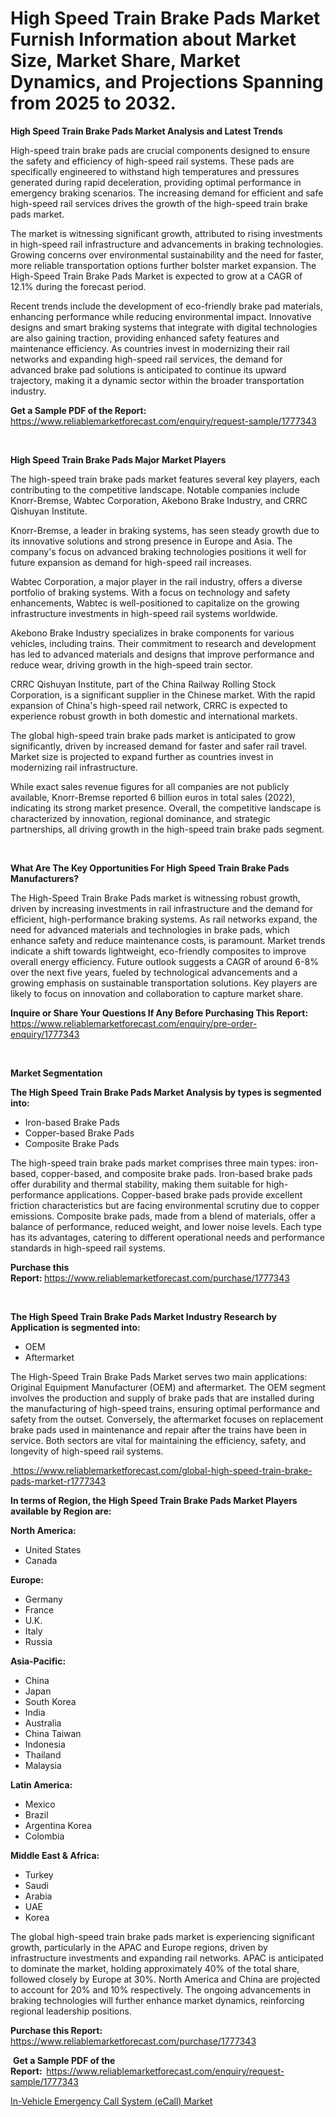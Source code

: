 <p><h1>High Speed Train Brake Pads Market Furnish Information about Market Size, Market Share, Market Dynamics, and Projections Spanning from 2025 to 2032.</h1></p><p><strong>High Speed Train Brake Pads Market Analysis and Latest Trends</strong></p>
<p><p>High-speed train brake pads are crucial components designed to ensure the safety and efficiency of high-speed rail systems. These pads are specifically engineered to withstand high temperatures and pressures generated during rapid deceleration, providing optimal performance in emergency braking scenarios. The increasing demand for efficient and safe high-speed rail services drives the growth of the high-speed train brake pads market.</p><p>The market is witnessing significant growth, attributed to rising investments in high-speed rail infrastructure and advancements in braking technologies. Growing concerns over environmental sustainability and the need for faster, more reliable transportation options further bolster market expansion. The High-Speed Train Brake Pads Market is expected to grow at a CAGR of 12.1% during the forecast period. </p><p>Recent trends include the development of eco-friendly brake pad materials, enhancing performance while reducing environmental impact. Innovative designs and smart braking systems that integrate with digital technologies are also gaining traction, providing enhanced safety features and maintenance efficiency. As countries invest in modernizing their rail networks and expanding high-speed rail services, the demand for advanced brake pad solutions is anticipated to continue its upward trajectory, making it a dynamic sector within the broader transportation industry.</p></p>
<p><strong>Get a Sample PDF of the Report:&nbsp;</strong> <a href="https://www.reliablemarketforecast.com/enquiry/request-sample/1777343?utm_campaign=3175&utm_medium=2&utm_source=Github&utm_content=ia&utm_term=31032025&utm_id=high-speed-train-brake-pads">https://www.reliablemarketforecast.com/enquiry/request-sample/1777343</a></p>
<p>&nbsp;</p>
<p><strong>High Speed Train Brake Pads Major Market Players</strong></p>
<p><p>The high-speed train brake pads market features several key players, each contributing to the competitive landscape. Notable companies include Knorr-Bremse, Wabtec Corporation, Akebono Brake Industry, and CRRC Qishuyan Institute.</p><p>Knorr-Bremse, a leader in braking systems, has seen steady growth due to its innovative solutions and strong presence in Europe and Asia. The company's focus on advanced braking technologies positions it well for future expansion as demand for high-speed rail increases.</p><p>Wabtec Corporation, a major player in the rail industry, offers a diverse portfolio of braking systems. With a focus on technology and safety enhancements, Wabtec is well-positioned to capitalize on the growing infrastructure investments in high-speed rail systems worldwide.</p><p>Akebono Brake Industry specializes in brake components for various vehicles, including trains. Their commitment to research and development has led to advanced materials and designs that improve performance and reduce wear, driving growth in the high-speed train sector.</p><p>CRRC Qishuyan Institute, part of the China Railway Rolling Stock Corporation, is a significant supplier in the Chinese market. With the rapid expansion of China's high-speed rail network, CRRC is expected to experience robust growth in both domestic and international markets.</p><p>The global high-speed train brake pads market is anticipated to grow significantly, driven by increased demand for faster and safer rail travel. Market size is projected to expand further as countries invest in modernizing rail infrastructure.</p><p>While exact sales revenue figures for all companies are not publicly available, Knorr-Bremse reported 6 billion euros in total sales (2022), indicating its strong market presence. Overall, the competitive landscape is characterized by innovation, regional dominance, and strategic partnerships, all driving growth in the high-speed train brake pads segment.</p></p>
<p>&nbsp;</p>
<p><strong>What Are The Key Opportunities For High Speed Train Brake Pads Manufacturers?</strong></p>
<p><p>The High-Speed Train Brake Pads market is witnessing robust growth, driven by increasing investments in rail infrastructure and the demand for efficient, high-performance braking systems. As rail networks expand, the need for advanced materials and technologies in brake pads, which enhance safety and reduce maintenance costs, is paramount. Market trends indicate a shift towards lightweight, eco-friendly composites to improve overall energy efficiency. Future outlook suggests a CAGR of around 6-8% over the next five years, fueled by technological advancements and a growing emphasis on sustainable transportation solutions. Key players are likely to focus on innovation and collaboration to capture market share.</p></p>
<p><strong>Inquire or Share Your Questions If Any Before Purchasing This Report:</strong> <a href="https://www.reliablemarketforecast.com/enquiry/pre-order-enquiry/1777343?utm_campaign=3175&utm_medium=2&utm_source=Github&utm_content=ia&utm_term=31032025&utm_id=high-speed-train-brake-pads">https://www.reliablemarketforecast.com/enquiry/pre-order-enquiry/1777343</a></p>
<p>&nbsp;</p>
<p><strong>Market Segmentation</strong></p>
<p><strong>The High Speed Train Brake Pads Market Analysis by types is segmented into:</strong></p>
<p><ul><li>Iron-based Brake Pads</li><li>Copper-based Brake Pads</li><li>Composite Brake Pads</li></ul></p>
<p><p>The high-speed train brake pads market comprises three main types: iron-based, copper-based, and composite brake pads. Iron-based brake pads offer durability and thermal stability, making them suitable for high-performance applications. Copper-based brake pads provide excellent friction characteristics but are facing environmental scrutiny due to copper emissions. Composite brake pads, made from a blend of materials, offer a balance of performance, reduced weight, and lower noise levels. Each type has its advantages, catering to different operational needs and performance standards in high-speed rail systems.</p></p>
<p><strong>Purchase this Report:&nbsp;</strong><a href="https://www.reliablemarketforecast.com/purchase/1777343?utm_campaign=3175&utm_medium=2&utm_source=Github&utm_content=ia&utm_term=31032025&utm_id=high-speed-train-brake-pads">https://www.reliablemarketforecast.com/purchase/1777343</a></p>
<p>&nbsp;</p>
<p><strong>The High Speed Train Brake Pads Market Industry Research by Application is segmented into:</strong></p>
<p><ul><li>OEM</li><li>Aftermarket</li></ul></p>
<p><p>The High-Speed Train Brake Pads Market serves two main applications: Original Equipment Manufacturer (OEM) and aftermarket. The OEM segment involves the production and supply of brake pads that are installed during the manufacturing of high-speed trains, ensuring optimal performance and safety from the outset. Conversely, the aftermarket focuses on replacement brake pads used in maintenance and repair after the trains have been in service. Both sectors are vital for maintaining the efficiency, safety, and longevity of high-speed rail systems.</p></p>
<p><a href="https://www.reliablemarketforecast.com/global-high-speed-train-brake-pads-market-r1777343?utm_campaign=3175&utm_medium=2&utm_source=Github&utm_content=ia&utm_term=31032025&utm_id=high-speed-train-brake-pads">&nbsp;https://www.reliablemarketforecast.com/global-high-speed-train-brake-pads-market-r1777343</a></p>
<p><strong>In terms of Region, the High Speed Train Brake Pads Market Players available by Region are:</strong></p>
<p>
    <p> <strong> North America: </strong>
        <ul>
            <li>United States</li>
            <li>Canada</li>
        </ul>
        </p> 
    <p> <strong> Europe: </strong>
        <ul>
            <li>Germany</li>
            <li>France</li>
            <li>U.K.</li>
            <li>Italy</li>
            <li>Russia</li>
        </ul>
        </p> 
    <p> <strong> Asia-Pacific: </strong>
        <ul>
            <li>China</li>
            <li>Japan</li>
            <li>South Korea</li>
            <li>India</li>
            <li>Australia</li>
            <li>China Taiwan</li>
            <li>Indonesia</li>
            <li>Thailand</li>
            <li>Malaysia</li>
        </ul>
        </p> 
    <p> <strong> Latin America: </strong>
        <ul>
            <li>Mexico</li>
            <li>Brazil</li>
            <li>Argentina Korea</li>
            <li>Colombia</li>
        </ul>
        </p> 
    <p> <strong> Middle East & Africa: </strong>
        <ul>
            <li>Turkey</li>
            <li>Saudi</li>
            <li>Arabia</li>
            <li>UAE</li>
            <li>Korea</li>
        </ul>
    </p>
    </p>
<p><p>The global high-speed train brake pads market is experiencing significant growth, particularly in the APAC and Europe regions, driven by infrastructure investments and expanding rail networks. APAC is anticipated to dominate the market, holding approximately 40% of the total share, followed closely by Europe at 30%. North America and China are projected to account for 20% and 10% respectively. The ongoing advancements in braking technologies will further enhance market dynamics, reinforcing regional leadership positions.</p></p>
<p><strong>Purchase this Report: </strong><a href="https://www.reliablemarketforecast.com/purchase/1777343?utm_campaign=3175&utm_medium=2&utm_source=Github&utm_content=ia&utm_term=31032025&utm_id=high-speed-train-brake-pads">https://www.reliablemarketforecast.com/purchase/1777343</a></p>
<p>&nbsp;<strong>Get a Sample PDF of the Report:&nbsp;&nbsp;</strong><a href="https://www.reliablemarketforecast.com/enquiry/request-sample/1777343?utm_campaign=3175&utm_medium=2&utm_source=Github&utm_content=ia&utm_term=31032025&utm_id=high-speed-train-brake-pads">https://www.reliablemarketforecast.com/enquiry/request-sample/1777343</a></p>
<p><strong></strong></p>
<p><p><a href="https://github.com/zurubting/Market-Research-Report-List-1/blob/main/in-vehicle-emergency-call-system-ecall-market.md?utm_campaign=3175&utm_medium=2&utm_source=Github&utm_content=ia&utm_term=31032025&utm_id=high-speed-train-brake-pads">In-Vehicle Emergency Call System (eCall) Market</a></p></p>